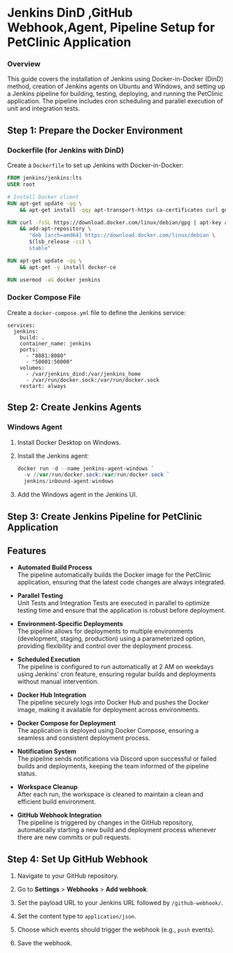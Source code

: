 # Jenkins DinD ,GitHub Webhook,Agent, Pipeline Setup for PetClinic Application

### Overview
This guide covers the installation of Jenkins using Docker-in-Docker (DinD) method, creation of Jenkins agents on Ubuntu and Windows, 
and setting up a Jenkins pipeline for building, testing, deploying, and running the PetClinic application.
The pipeline includes cron scheduling and parallel execution of unit and integration tests.

## Step 1: Prepare the Docker Environment

### Dockerfile (for Jenkins with DinD)

Create a `Dockerfile` to set up Jenkins with Docker-in-Docker:
  
```dockerfile
FROM jenkins/jenkins:lts
USER root

# Install Docker client
RUN apt-get update -qq \
    && apt-get install -qqy apt-transport-https ca-certificates curl gnupg2 software-properties-common

RUN curl -fsSL https://download.docker.com/linux/debian/gpg | apt-key add - \
    && add-apt-repository \
       "deb [arch=amd64] https://download.docker.com/linux/debian \
       $(lsb_release -cs) \
       stable"

RUN apt-get update -qq \
    && apt-get -y install docker-ce

RUN usermod -aG docker jenkins
````````````````

### Docker Compose File
Create a `docker-compose.yml` file to define the Jenkins service:
```
services:
  jenkins:
    build: .
    container_name: jenkins
    ports:
      - "8081:8080"
      - "50001:50000"
    volumes:
      - /var/jenkins_dind:/var/jenkins_home
      - /var/run/docker.sock:/var/run/docker.sock
    restart: always
``````````````

## Step 2: Create Jenkins Agents
### Windows Agent

1. Install Docker Desktop on Windows.

2. Install the Jenkins agent:

    ```powershell
    docker run -d --name jenkins-agent-windows `
      -v //var/run/docker.sock:/var/run/docker.sock `
      jenkins/inbound-agent:windows
    ```

3. Add the Windows agent in the Jenkins UI.

## Step 3: Create Jenkins Pipeline for PetClinic Application
## Features

- **Automated Build Process**  
  The pipeline automatically builds the Docker image for the PetClinic application, ensuring that the latest code changes are always integrated.

- **Parallel Testing**  
  Unit Tests and Integration Tests are executed in parallel to optimize testing time and ensure that the application is robust before deployment.

- **Environment-Specific Deployments**  
  The pipeline allows for deployments to multiple environments (development, staging, production) using a parameterized option, providing flexibility and control over the deployment process.

- **Scheduled Execution**  
  The pipeline is configured to run automatically at 2 AM on weekdays using Jenkins' cron feature, ensuring regular builds and deployments without manual intervention.

- **Docker Hub Integration**  
  The pipeline securely logs into Docker Hub and pushes the Docker image, making it available for deployment across environments.

- **Docker Compose for Deployment**  
  The application is deployed using Docker Compose, ensuring a seamless and consistent deployment process.

- **Notification System**  
  The pipeline sends notifications via Discord upon successful or failed builds and deployments, keeping the team informed of the pipeline status.

- **Workspace Cleanup**  
  After each run, the workspace is cleaned to maintain a clean and efficient build environment.

- **GitHub Webhook Integration**  
  The pipeline is triggered by changes in the GitHub repository, automatically starting a new build and deployment process whenever there are new commits or pull requests.



## Step 4: Set Up GitHub Webhook

1. Navigate to your GitHub repository.

2. Go to **Settings** > **Webhooks** > **Add webhook**.

3. Set the payload URL to your Jenkins URL followed by `/github-webhook/`.

4. Set the content type to `application/json`.

5. Choose which events should trigger the webhook (e.g., `push` events).

6. Save the webhook.

